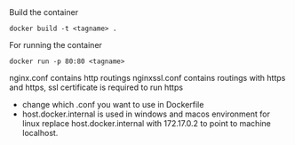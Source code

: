 ##

Build the container
```
docker build -t <tagname> . 
```

For running the container

```
docker run -p 80:80 <tagname>
```


nginx.conf contains http routings
nginxssl.conf contains routings with https and https, ssl certificate is required to run https
- change which .conf you want to use in Dockerfile
- host.docker.internal is used in windows and macos environment for linux replace host.docker.internal with 172.17.0.2 to point to machine localhost.

